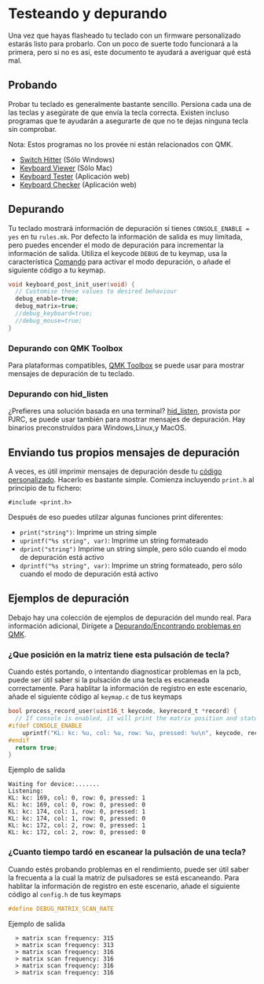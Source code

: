 # Testeando y depurando

Una vez que hayas flasheado tu teclado con un firmware personalizado estarás listo para probarlo. Con un poco de suerte todo funcionará a la primera, pero si no es así, este documento te ayudará a averiguar qué está mal.

## Probando

Probar tu teclado es generalmente bastante sencillo. Persiona cada una de las teclas y asegúrate de que envía la tecla correcta. Existen incluso programas que te ayudarán a asegurarte de que no te dejas ninguna tecla sin comprobar.

Nota: Estos programas no los provée ni están relacionados con QMK.

* [Switch Hitter](https://elitekeyboards.com/switchhitter.php) (Sólo Windows)
* [Keyboard Viewer](https://www.imore.com/how-use-keyboard-viewer-your-mac) (Sólo Mac)
* [Keyboard Tester](http://www.keyboardtester.com) (Aplicación web)
* [Keyboard Checker](http://keyboardchecker.com) (Aplicación web)

## Depurando

Tu teclado mostrará información de depuración si tienes `CONSOLE_ENABLE = yes` en tu `rules.mk`. Por defecto la información de salida es muy limitada, pero puedes encender el modo de depuración para incrementar la información de salida. Utiliza el keycode `DEBUG` de tu keymap, usa la característica [Comando](feature_command.md) para activar el modo depuración, o añade el siguiente código a tu keymap.

```c
void keyboard_post_init_user(void) {
  // Customise these values to desired behaviour
  debug_enable=true;
  debug_matrix=true;
  //debug_keyboard=true;
  //debug_mouse=true;
}
```

### Depurando con QMK Toolbox

Para plataformas compatibles, [QMK Toolbox](https://github.com/qmk/qmk_toolbox) se puede usar para mostrar mensajes de depuración de tu teclado.

### Depurando con hid_listen

¿Prefieres una solución basada en una terminal? [hid_listen](https://www.pjrc.com/teensy/hid_listen.html), provista por PJRC, se puede usar también para mostrar mensajes de depuración. Hay binarios preconstruídos para Windows,Linux,y MacOS.

<!-- FIXME: Describe the debugging messages here. -->

## Enviando tus propios mensajes de depuración

A veces, es útil imprimir mensajes de depuración desde tu [código personalizado](custom_quantum_functions.md). Hacerlo es bastante simple. Comienza incluyendo `print.h` al principio de tu fichero:

    #include <print.h>

Después de eso puedes utilzar algunas funciones print diferentes:

* `print("string")`: Imprime un string simple
* `uprintf("%s string", var)`: Imprime un string formateado
* `dprint("string")` Imprime un string simple, pero sólo cuando el modo de depuración está activo
* `dprintf("%s string", var)`: Imprime un string formateado, pero sólo cuando el modo de depuración está activo

## Ejemplos de depuración

Debajo hay una colección de ejemplos de depuración del mundo real. Para información adicional, Dirígete a [Depurando/Encontrando problemas en QMK](faq_debug.md).

### ¿Que posición en la matriz tiene esta pulsación de tecla?

Cuando estés portando, o intentando diagnosticar problemas en la pcb, puede ser útil saber si la pulsación de una tecla es escaneada correctamente. Para hablitar la información de registro en este escenario, añade el siguiente código al `keymap.c` de tus keymaps

```c
bool process_record_user(uint16_t keycode, keyrecord_t *record) {
  // If console is enabled, it will print the matrix position and status of each key pressed
#ifdef CONSOLE_ENABLE
    uprintf("KL: kc: %u, col: %u, row: %u, pressed: %u\n", keycode, record->event.key.col, record->event.key.row, record->event.pressed);
#endif 
  return true;
}
```

Ejemplo de salida
```text
Waiting for device:.......
Listening:
KL: kc: 169, col: 0, row: 0, pressed: 1
KL: kc: 169, col: 0, row: 0, pressed: 0
KL: kc: 174, col: 1, row: 0, pressed: 1
KL: kc: 174, col: 1, row: 0, pressed: 0
KL: kc: 172, col: 2, row: 0, pressed: 1
KL: kc: 172, col: 2, row: 0, pressed: 0
```

### ¿Cuanto tiempo tardó en escanear la pulsación de una tecla?

Cuando estés probando problemas en el rendimiento, puede ser útil saber la frecuenta a la cual la matríz de pulsadores se está escaneando. Para hablitar la información de registro en este escenario, añade el siguiente código al `config.h` de tus keymaps

```c
#define DEBUG_MATRIX_SCAN_RATE
```

Ejemplo de salida
```text
  > matrix scan frequency: 315
  > matrix scan frequency: 313
  > matrix scan frequency: 316
  > matrix scan frequency: 316
  > matrix scan frequency: 316
  > matrix scan frequency: 316
```
